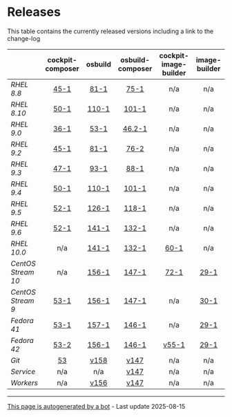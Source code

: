# Releases
This table contains the currently released versions including a link to the change-log

|       | cockpit-composer | osbuild | osbuild-composer | cockpit-image-builder | image-builder |
|-------|:------------------:|:---------:|:------------------:|:-----------------------:|:---------------:|
| *RHEL 8.8* | [45-1](https://github.com/osbuild/cockpit-composer/releases/tag/45) | [81-1](https://github.com/osbuild/osbuild/releases/tag/v81) | [75-1](https://github.com/osbuild/osbuild-composer/releases/tag/v75) | n/a | n/a |
| *RHEL 8.10* | [50-1](https://github.com/osbuild/cockpit-composer/releases/tag/50) | [110-1](https://github.com/osbuild/osbuild/releases/tag/v110) | [101-1](https://github.com/osbuild/osbuild-composer/releases/tag/v101) | n/a | n/a |
| *RHEL 9.0* | [36-1](https://github.com/osbuild/cockpit-composer/releases/tag/36) | [53-1](https://github.com/osbuild/osbuild/releases/tag/v53) | [46.2-1](https://github.com/osbuild/osbuild-composer/releases/tag/v46.2) | n/a | n/a |
| *RHEL 9.2* | [45-1](https://github.com/osbuild/cockpit-composer/releases/tag/45) | [81-1](https://github.com/osbuild/osbuild/releases/tag/v81) | [76-2](https://github.com/osbuild/osbuild-composer/releases/tag/v76) | n/a | n/a |
| *RHEL 9.3* | [47-1](https://github.com/osbuild/cockpit-composer/releases/tag/47) | [93-1](https://github.com/osbuild/osbuild/releases/tag/v93) | [88-1](https://github.com/osbuild/osbuild-composer/releases/tag/v88) | n/a | n/a |
| *RHEL 9.4* | [50-1](https://github.com/osbuild/cockpit-composer/releases/tag/50) | [110-1](https://github.com/osbuild/osbuild/releases/tag/v110) | [101-1](https://github.com/osbuild/osbuild-composer/releases/tag/v101) | n/a | n/a |
| *RHEL 9.5* | [52-1](https://github.com/osbuild/cockpit-composer/releases/tag/52) | [126-1](https://github.com/osbuild/osbuild/releases/tag/v126) | [118-1](https://github.com/osbuild/osbuild-composer/releases/tag/v118) | n/a | n/a |
| *RHEL 9.6* | [52-1](https://github.com/osbuild/cockpit-composer/releases/tag/52) | [141-1](https://github.com/osbuild/osbuild/releases/tag/v141) | [132-1](https://github.com/osbuild/osbuild-composer/releases/tag/v132) | n/a | n/a |
| *RHEL 10.0* | n/a | [141-1](https://github.com/osbuild/osbuild/releases/tag/v141) | [132-1](https://github.com/osbuild/osbuild-composer/releases/tag/v132) | [60-1](https://github.com/osbuild/image-builder-frontend/releases/tag/v60) | n/a |
| *CentOS Stream 10* | n/a | [156-1](https://github.com/osbuild/osbuild/releases/tag/v156) | [147-1](https://github.com/osbuild/osbuild-composer/releases/tag/v147) | [72-1](https://github.com/osbuild/image-builder-frontend/releases/tag/v72) | [29-1](https://github.com/osbuild/image-builder-cli/releases/tag/v29) |
| *CentOS Stream 9* | [53-1](https://github.com/osbuild/cockpit-composer/releases/tag/53) | [156-1](https://github.com/osbuild/osbuild/releases/tag/v156) | [147-1](https://github.com/osbuild/osbuild-composer/releases/tag/v147) | n/a | [30-1](https://github.com/osbuild/image-builder-cli/releases/tag/v30) |
| *Fedora 41* | [53-1](https://github.com/osbuild/cockpit-composer/releases/tag/53) | [157-1](https://github.com/osbuild/osbuild/releases/tag/v157) | [146-1](https://github.com/osbuild/osbuild-composer/releases/tag/v146) | n/a | [29-1](https://github.com/osbuild/image-builder-cli/releases/tag/v29) |
| *Fedora 42* | [53-2](https://github.com/osbuild/cockpit-composer/releases/tag/53) | [156-1](https://github.com/osbuild/osbuild/releases/tag/v156) | [146-1](https://github.com/osbuild/osbuild-composer/releases/tag/v146) | [v55-1](https://github.com/osbuild/image-builder-frontend/releases/tag/v55) | [29-1](https://github.com/osbuild/image-builder-cli/releases/tag/v29) |
| *Git* | [53](https://github.com/osbuild/cockpit-composer/releases/tag/53) | [v158](https://github.com/osbuild/osbuild/releases/tag/v158) | [v147](https://github.com/osbuild/osbuild-composer/releases/tag/v147) | n/a | n/a |
| *Service* | n/a | n/a | [v147](https://github.com/osbuild/osbuild-composer/compare/v147...main) | n/a | n/a |
| *Workers* | n/a | [v156](https://github.com/osbuild/osbuild/compare/v156...main) | [v147](https://github.com/osbuild/osbuild-composer/compare/v147...main) | n/a | n/a |

---

[This page is autogenerated by a bot](https://gitlab.cee.redhat.com/osbuild/guides-bot/-/blob/main/release_overview.py) - Last update 2025-08-15
